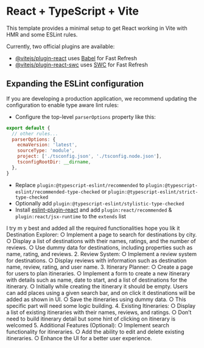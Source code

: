 # React + TypeScript + Vite

This template provides a minimal setup to get React working in Vite with HMR and some ESLint rules.

Currently, two official plugins are available:

- [@vitejs/plugin-react](https://github.com/vitejs/vite-plugin-react/blob/main/packages/plugin-react/README.md) uses [Babel](https://babeljs.io/) for Fast Refresh
- [@vitejs/plugin-react-swc](https://github.com/vitejs/vite-plugin-react-swc) uses [SWC](https://swc.rs/) for Fast Refresh

## Expanding the ESLint configuration

If you are developing a production application, we recommend updating the configuration to enable type aware lint rules:

- Configure the top-level `parserOptions` property like this:

```js
export default {
  // other rules...
  parserOptions: {
    ecmaVersion: 'latest',
    sourceType: 'module',
    project: ['./tsconfig.json', './tsconfig.node.json'],
    tsconfigRootDir: __dirname,
  },
}
```
- Replace `plugin:@typescript-eslint/recommended` to `plugin:@typescript-eslint/recommended-type-checked` or `plugin:@typescript-eslint/strict-type-checked`
- Optionally add `plugin:@typescript-eslint/stylistic-type-checked`
- Install [eslint-plugin-react](https://github.com/jsx-eslint/eslint-plugin-react) and add `plugin:react/recommended` & `plugin:react/jsx-runtime` to the `extends` list



I try m y best and added all the required functionalities hope you lik it
 Destination Explorer:
○ Implement a page to search for destinations by city.
○ Display a list of destinations with their names, ratings, and the
number of reviews.
○ Use dummy data for destinations, including properties such as
name, rating, and reviews.
2. Review System:
○ Implement a review system for destinations.
○ Display reviews with information such as destination name,
review, rating, and user name.
3. Itinerary Planner:
○ Create a page for users to plan itineraries.
○ Implement a form to create a new itinerary with details such as
name, date to start, and a list of destinations for the itinerary.
○ Initially while creating the itinerary it should be empty. Users can
add places using a given search bar, and on click it destinations
will be added as shown in UI.
○ Save the itineraries using dummy data.
○ This specific part will need some logic building.
4. Existing Itineraries:
○ Display a list of existing itineraries with their names, reviews,
and ratings.
○ Don’t need to build itinerary detail but some hint of clicking on
itinerary is welcomed
5. Additional Features (Optional):
○ Implement search functionality for itineraries.
○ Add the ability to edit and delete existing itineraries.
○ Enhance the UI for a better user experience.

